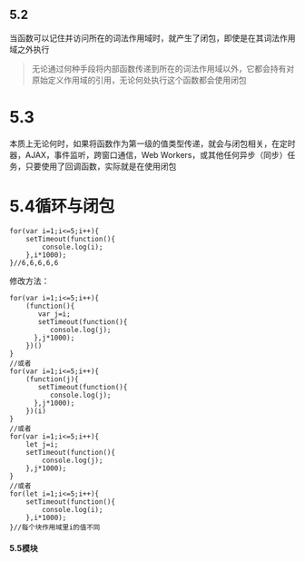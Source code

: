 ## 5.2
当函数可以记住并访问所在的词法作用域时，就产生了闭包，即使是在其词法作用域之外执行

> 无论通过何种手段将内部函数传递到所在的词法作用域以外，它都会持有对原始定义作用域的引用，无论何处执行这个函数都会使用闭包

# 5.3
本质上无论何时，如果将函数作为第一级的值类型传递，就会与闭包相关，在定时器，AJAX，事件监听，跨窗口通信，Web Workers，或其他任何异步（同步）任务，只要使用了回调函数，实际就是在使用闭包

# 5.4循环与闭包
```
for(var i=1;i<=5;i++){
    setTimeout(function(){
        console.log(i);
    },i*1000);
}//6,6,6,6,6
```
修改方法：
```
for(var i=1;i<=5;i++){
    (function(){
       var j=i;
       setTimeout(function(){
          console.log(j);
      },j*1000);
    })()
}
//或者
for(var i=1;i<=5;i++){
    (function(j){
       setTimeout(function(){
          console.log(j);
      },j*1000);
    })(i)
}
//或者
for(var i=1;i<=5;i++){
    let j=i;
    setTimeout(function(){
        console.log(j);
    },j*1000);
}
//或者
for(let i=1;i<=5;i++){
    setTimeout(function(){
        console.log(i);
    },i*1000);
}//每个块作用域里i的值不同
```

#### 5.5模块
